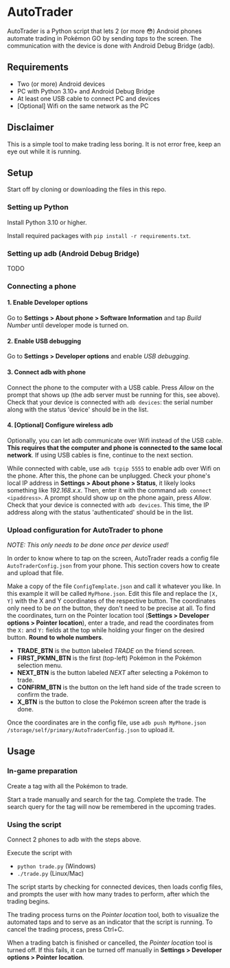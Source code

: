 # AutoTrader

AutoTrader is a Python script that lets 2 (or more 😳) Android phones automate trading in Pokémon GO by sending *taps* to the screen. The communication with the device is done with Android Debug Bridge (adb).

## Requirements

- Two (or more) Android devices
- PC with Python 3.10+ and Android Debug Bridge
- At least one USB cable to connect PC and devices
- [Optional] Wifi on the same network as the PC

## Disclaimer

This is a simple tool to make trading less boring. It is not error free, keep an eye out while it is running.

## Setup

Start off by cloning or downloading the files in this repo.

### Setting up Python

Install Python 3.10 or higher.

Install required packages with `pip install -r requirements.txt`.

### Setting up adb (Android Debug Bridge)

TODO

### Connecting a phone

#### 1. Enable Developer options

Go to **Settings > About phone > Software Information** and tap *Build Number* until developer mode is turned on.

#### 2. Enable USB debugging

Go to **Settings > Developer options** and enable *USB debugging*.

#### 3. Connect adb with phone

Connect the phone to the computer with a USB cable.
Press *Allow* on the prompt that shows up (the adb server must be running for this, see above).
Check that your device is connected with `adb devices`: the serial number along with the status 'device' should be in the list.

#### 4. [Optional] Configure wireless adb

Optionally, you can let adb communicate over Wifi instead of the USB cable.
**This requires that the computer and phone is connected to the same local network**.
If using USB cables is fine, continue to the next section.

While connected with cable, use `adb tcpip 5555` to enable adb over Wifi on the phone.
After this, the phone can be unplugged.
Check your phone's local IP address in **Settings > About phone > Status**, it likely looks something like *192.168.x.x*.
Then, enter it with the command `adb connect <ipaddress>`.
A prompt should show up on the phone again, press *Allow*.
Check that your device is connected with `adb devices`.
This time, the IP address along with the status 'authenticated' should be in the list.

### Upload configuration for AutoTrader to phone

*NOTE: This only needs to be done once per device used!*

In order to know where to tap on the screen, AutoTrader reads a config file `AutoTraderConfig.json` from your phone.
This section covers how to create and upload that file.

Make a copy of the file `ConfigTemplate.json` and call it whatever you like.
In this example it will be called `MyPhone.json`.
Edit this file and replace the `[X, Y]` with the X and Y coordinates of the respective button.
The coordinates only need to be *on* the button, they don't need to be precise at all.
To find the coordinates, turn on the Pointer location tool (**Settings > Developer options > Pointer location**), enter a trade, and read the coordinates from the `X:` and `Y:` fields at the top while holding your finger on the desired button.
**Round to whole numbers**.

- **TRADE_BTN** is the button labeled *TRADE* on the friend screen.
- **FIRST_PKMN_BTN** is the first (top-left) Pokémon in the Pokémon selection menu.
- **NEXT_BTN** is the button labeled *NEXT* after selecting a Pokémon to trade.
- **CONFIRM_BTN** is the button on the left hand side of the trade screen to confirm the trade.
- **X_BTN** is the button to close the Pokémon screen after the trade is done.

Once the coordinates are in the config file, use `adb push MyPhone.json /storage/self/primary/AutoTraderConfig.json` to upload it.

## Usage

### In-game preparation

Create a tag with all the Pokémon to trade.

Start a trade manually and search for the tag.
Complete the trade.
The search query for the tag will now be remembered in the upcoming trades.

### Using the script

Connect 2 phones to adb with the steps above.

Execute the script with

- `python trade.py` (Windows)
- `./trade.py` (Linux/Mac)

The script starts by checking for connected devices, then loads config files, and prompts the user with how many trades to perform, after which the trading begins.

The trading process turns on the *Pointer location* tool, both to visualize the automated taps and to serve as an indicator that the script is running.
To cancel the trading process, press Ctrl+C.

When a trading batch is finished or cancelled, the *Pointer location* tool is turned off.
If this fails, it can be turned off manually in **Settings > Developer options > Pointer location**.
